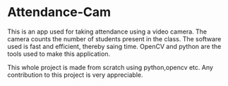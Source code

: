 # Attendance-Cam
This is an app used for taking attendance using a video camera.
The camera counts the number of students present in the class.
The software used is fast and efficient, thereby saing time.
OpenCV and python are the tools used to make this application.

This whole project is made from scratch using python,opencv etc. Any contribution to this project is very appreciable.

